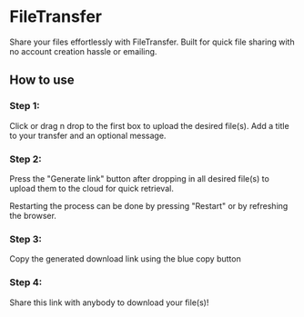 # FileTransfer

Share your files effortlessly with FileTransfer. Built for quick file sharing with no account creation hassle or 
emailing.

## How to use 

### Step 1:
Click or drag n drop to the first box to upload the desired file(s). 
 Add a title to your transfer and an optional message.

### Step 2:
Press the "Generate link" button after dropping in all desired file(s) to upload them to the cloud for quick retrieval.

Restarting the process can be done by
pressing "Restart" or by refreshing the browser.

### Step 3:
Copy the generated download link using the blue copy button

### Step 4:
Share this link with anybody to download your file(s)!
